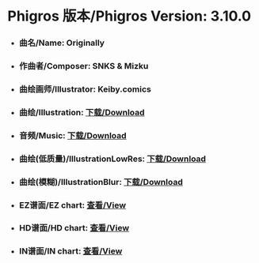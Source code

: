 
# Phigros 版本/Phigros Version:  3.10.0

- ### __曲名/Name:  Originally__

- ### __作曲者/Composer:  SNKS & Mizku__

- ### __曲绘画师/Illustrator:  Keiby.comics__

- ### __曲绘/Illustration:  [下载/Download](https://github.com/Po6647A/WebAssests/releases/download/3.10.0/1085.png)__

- ### __音频/Music:  [下载/Download](https://github.com/Po6647A/WebAssests/releases/download/3.10.0/1806.ogg)__

- ### __曲绘(低质量)/IllustrationLowRes:  [下载/Download](https://github.com/Po6647A/WebAssests/releases/download/3.10.0/1577.png)__

- ### __曲绘(模糊)/IllustrationBlur:  [下载/Download](https://github.com/Po6647A/WebAssests/releases/download/3.10.0/0)__


- ### __EZ谱面/EZ chart:  [查看/View](./EZ.json/index.html)__

- ### __HD谱面/HD chart:  [查看/View](./HD.json/index.html)__

- ### __IN谱面/IN chart:  [查看/View](./IN.json/index.html)__
